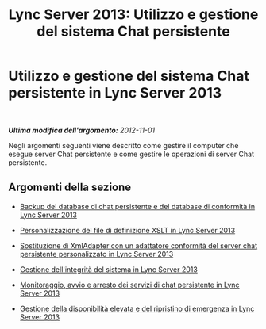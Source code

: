 ﻿---
title: 'Lync Server 2013: Utilizzo e gestione del sistema Chat persistente'
TOCTitle: Utilizzo e gestione del sistema Chat persistente
ms:assetid: 84572a6a-3a99-44de-828f-09e2af2d151d
ms:mtpsurl: https://technet.microsoft.com/it-it/library/Gg398671(v=OCS.15)
ms:contentKeyID: 49301188
ms.date: 08/24/2015
mtps_version: v=OCS.15
ms.translationtype: HT
---

# Utilizzo e gestione del sistema Chat persistente in Lync Server 2013

 

_**Ultima modifica dell'argomento:** 2012-11-01_

Negli argomenti seguenti viene descritto come gestire il computer che esegue server Chat persistente e come gestire le operazioni di server Chat persistente.

## Argomenti della sezione

  - [Backup del database di chat persistente e del database di conformità in Lync Server 2013](lync-server-2013-backing-up-the-persistent-chat-database-and-compliance-database.md)

  - [Personalizzazione del file di definizione XSLT in Lync Server 2013](lync-server-2013-customizing-the-xslt-definition-file.md)

  - [Sostituzione di XmlAdapter con un adattatore conformità del server chat persistente personalizzato in Lync Server 2013](lync-server-2013-replacing-the-xmladapter-with-a-customized-persistent-chat-server-compliance-adapter.md)

  - [Gestione dell'integrità del sistema in Lync Server 2013](lync-server-2013-managing-system-health.md)

  - [Monitoraggio, avvio e arresto dei servizi di chat persistente in Lync Server 2013](lync-server-2013-monitoring-starting-and-stopping-the-persistent-chat-services.md)

  - [Gestione della disponibilità elevata e del ripristino di emergenza in Lync Server 2013](lync-server-2013-managing-high-availability-and-disaster-recovery.md)

